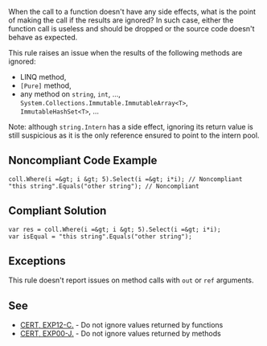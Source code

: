 
When the call to a function doesn't have any side effects, what is the point of making the call if the results are ignored? In such case, either the function call is useless and should be dropped or the source code doesn't behave as expected.

This rule raises an issue when the results of the following methods are ignored:

- LINQ method,
- `[Pure]` method,
- any method on `string`, `int`, ..., `System.Collections.Immutable.ImmutableArray<T>`,<br>  `ImmutableHashSet<T>`, ...


Note: although `string.Intern` has a side effect, ignoring its return value is still suspicious as it is the only reference ensured to point to the intern pool.

## Noncompliant Code Example


    coll.Where(i =&gt; i &gt; 5).Select(i =&gt; i*i); // Noncompliant
    "this string".Equals("other string"); // Noncompliant


## Compliant Solution


    var res = coll.Where(i =&gt; i &gt; 5).Select(i =&gt; i*i);
    var isEqual = "this string".Equals("other string");


## Exceptions

This rule doesn't report issues on method calls with `out` or `ref` arguments.

## See

- [CERT, EXP12-C.](https://www.securecoding.cert.org/confluence/x/9YIRAQ) - Do not ignore values returned by functions
- [CERT, EXP00-J.](https://www.securecoding.cert.org/confluence/x/9gEqAQ) - Do not ignore values returned by methods

